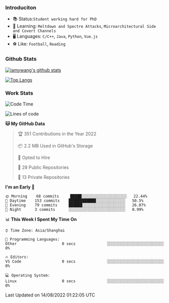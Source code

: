 ### Introduciton

- 📚 Status:`Student working hard for PhD`
- 🔎 Learning: `Meltdown and Spectre Attacks`, `Microarchitectural Side and Covert Channels`
- 🖥️ Languages: `C/C++`, `Java`, `Python`, `Vue.js`
- ⚽ Like: `Football`, `Reading`

### Github Stats

[![iamywang's github stats](https://github-readme-stats.vercel.app/api?username=iamywang&count_private=true&show_icons=true)]()

[![Top Langs](https://github-readme-stats.vercel.app/api/top-langs/?username=iamywang&layout=compact)]()

### Work Stats

<!--START_SECTION:waka-->
![Code Time](http://img.shields.io/badge/Code%20Time-518%20hrs%2021%20mins-blue)

![Lines of code](https://img.shields.io/badge/From%20Hello%20World%20I%27ve%20Written--37%20Thousand%20lines%20of%20code-blue)

**🐱 My GitHub Data** 

> 🏆 351 Contributions in the Year 2022
 > 
> 📦 2.2 MB Used in GitHub's Storage 
 > 
> 💼 Opted to Hire
 > 
> 📜 28 Public Repositories 
 > 
> 🔑 13 Private Repositories  
 > 
**I'm an Early 🐤** 

```text
🌞 Morning    68 commits     █████░░░░░░░░░░░░░░░░░░░░   22.44% 
🌆 Daytime    153 commits    ████████████░░░░░░░░░░░░░   50.5% 
🌃 Evening    79 commits     ██████░░░░░░░░░░░░░░░░░░░   26.07% 
🌙 Night      3 commits      ░░░░░░░░░░░░░░░░░░░░░░░░░   0.99%

```


📊 **This Week I Spent My Time On** 

```text
⌚︎ Time Zone: Asia/Shanghai

💬 Programming Languages: 
Other                    0 secs              ░░░░░░░░░░░░░░░░░░░░░░░░░   0%

🔥 Editors: 
VS Code                  0 secs              ░░░░░░░░░░░░░░░░░░░░░░░░░   0%

💻 Operating System: 
Linux                    0 secs              ░░░░░░░░░░░░░░░░░░░░░░░░░   0%

```


 Last Updated on 14/08/2022 01:22:05 UTC
<!--END_SECTION:waka-->
